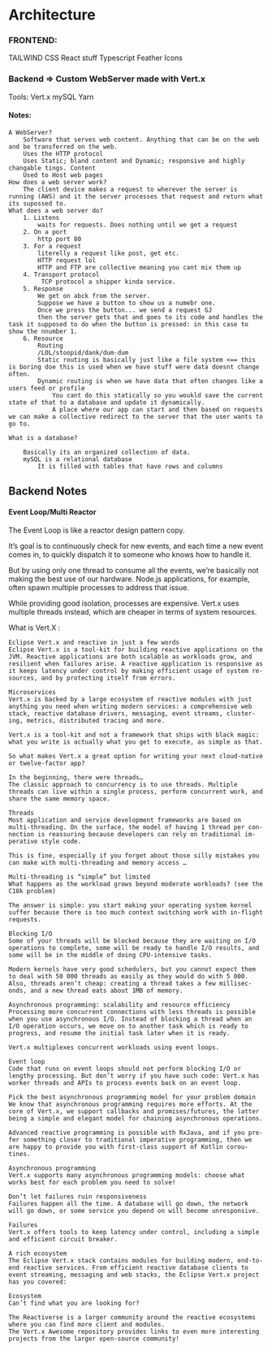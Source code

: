 # Architecture

### FRONTEND:
TAILWIND CSS
React stuff
Typescript 
Feather Icons

### Backend => Custom WebServer made with Vert.x
Tools:
    Vert.x
    mySQL
    Yarn
#### Notes:
    A WebServer?
        Software that serves web content. Anything that can be on the web and be transferred on the web.
        Uses the HTTP protocol
        Uses Static; bland content and Dynamic; responsive and highly changable tings. Content
        Used to Host web pages
    How does a web server work?
        The client device makes a request to wherever the server is running (AWS) and it the server processes that request and return what its supossed to.
    What does a web server do?
        1. Listens
            waits for requests. Does nothing until we get a request
        2. On a port
            http port 80
        3. For a request
            literelly a request like post, get etc. 
            HTTP request lol
            HTTP and FTP are collective meaning you cant mix them up
        4. Transport protocol
             TCP protocol a shipper kinda service.
        5. Response
            We get on abck from the server.
            Suppose we have a button to show us a numebr one.
            Once we press the button... we send a request GJ
            then the server gets that and goes to its code and handles the task it supposed to do when the button is pressed: in this case to show the nnumber 1.
        6. Resource
            Routing
            /LOL/stoopid/dank/dum-dum
            Static routing is basically just like a file system <== this is boring doe this is used when we have stuff were data doesnt change often.
            Dynamic routing is when we have data that often changes like a users feed or profile
                You cant do this statically so you woukld save the current state of that to a database and update it dynamically.
                A place where our app can start and then based on requests we can make a collective redirect to the server that the user wants to go to.

    What is a database?
    
        Basically its an organized collection of data.
        mySQL is a relational database
            It is filled with tables that have rows and columns

## Backend Notes

#### Event Loop/Multi Reactor
The Event Loop is like a reactor design pattern copy.

It’s goal is to continuously check for new events, and each time a new event comes in, to quickly dispatch it to someone who knows how to handle it.

But by using only one thread to consume all the events, we’re basically not making the best use of our hardware. Node.js applications, for example, often spawn multiple processes to address that issue.

While providing good isolation, processes are expensive. Vert.x uses multiple threads instead, which are cheaper in terms of system resources.



What is Vert.X :

    Eclipse Vert.x and reactive in just a few words
    Eclipse Vert.x is a tool-​kit for build­ing re­ac­tive ap­pli­ca­tions on the JVM. Re­ac­tive ap­pli­ca­tions are both scal­able as work­loads grow, and re­silient when fail­ures arise. A re­ac­tive ap­pli­ca­tion is re­spon­sive as it keeps la­tency under con­trol by mak­ing ef­fi­cient usage of sys­tem re­sources, and by pro­tect­ing it­self from er­rors.

    Microservices
    Vert.x is backed by a large ecosys­tem of re­ac­tive mod­ules with just any­thing you need when writ­ing mod­ern ser­vices: a com­pre­hen­sive web stack, re­ac­tive data­base dri­vers, mes­sag­ing, event streams, clus­ter­ing, met­rics, dis­trib­uted trac­ing and more.

    Vert.x is a tool-​kit and not a frame­work that ships with black magic: what you write is ac­tu­ally what you get to ex­e­cute, as sim­ple as that.

    So what makes Vert.x a great op­tion for writ­ing your next cloud-​native or twelve-​factor app?

    In the beginning, there were threads…
    The clas­sic ap­proach to con­cur­rency is to use threads. Mul­ti­ple threads can live within a sin­gle process, per­form con­cur­rent work, and share the same mem­ory space.

    Threads
    Most ap­pli­ca­tion and ser­vice de­vel­op­ment frame­works are based on multi-​threading. On the sur­face, the model of hav­ing 1 thread per con­nec­tion is re­as­sur­ing be­cause de­vel­op­ers can rely on tra­di­tional im­per­a­tive style code.

    This is fine, es­pe­cially if you for­get about those silly mis­takes you can make with multi-​threading and mem­ory ac­cess …

    Multi-threading is “simple” but limited
    What hap­pens as the work­load grows be­yond mod­er­ate work­loads? (see the C10k prob­lem)

    The an­swer is sim­ple: you start mak­ing your op­er­at­ing sys­tem ker­nel suf­fer be­cause there is too much con­text switch­ing work with in-​flight re­quests.

    Blocking I/O
    Some of your threads will be blocked be­cause they are wait­ing on I/O op­er­a­tions to com­plete, some will be ready to han­dle I/O re­sults, and some will be in the mid­dle of doing CPU-​intensive tasks.

    Mod­ern ker­nels have very good sched­ulers, but you can­not ex­pect them to deal with 50 000 threads as eas­ily as they would do with 5 000. Also, threads aren’t cheap: cre­at­ing a thread takes a few mil­lisec­onds, and a new thread eats about 1MB of mem­ory.

    Asynchronous programming: scalability and resource efficiency
    Pro­cess­ing more con­cur­rent con­nec­tions with less threads is pos­si­ble when you use asyn­chro­nous I/O. In­stead of block­ing a thread when an I/O op­er­a­tion oc­curs, we move on to an­other task which is ready to progress, and re­sume the ini­tial task later when it is ready.

    Vert.x mul­ti­plexes con­cur­rent work­loads using event loops.

    Event loop
    Code that runs on event loops should not per­form block­ing I/O or lengthy pro­cess­ing. But don’t worry if you have such code: Vert.x has worker threads and APIs to process events back on an event loop.

    Pick the best asynchronous programming model for your problem domain
    We know that asyn­chro­nous pro­gram­ming re­quires more ef­forts. At the core of Vert.x, we sup­port call­backs and promises/fu­tures, the lat­ter being a sim­ple and el­e­gant model for chain­ing asyn­chro­nous op­er­a­tions.

    Ad­vanced re­ac­tive pro­gram­ming is pos­si­ble with Rx­Java, and if you pre­fer some­thing closer to tra­di­tional im­per­a­tive pro­gram­ming, then we are happy to pro­vide you with first-​class sup­port of Kotlin corou­tines.

    Asynchronous programming
    Vert.x sup­ports many asyn­chro­nous pro­gram­ming mod­els: choose what works best for each prob­lem you need to solve!

    Don’t let failures ruin responsiveness
    Fail­ures hap­pen all the time. A data­base will go down, the net­work will go down, or some ser­vice you de­pend on will be­come un­re­spon­sive.

    Failures
    Vert.x of­fers tools to keep la­tency under con­trol, in­clud­ing a sim­ple and ef­fi­cient cir­cuit breaker.

    A rich ecosystem
    The Eclipse Vert.x stack con­tains mod­ules for build­ing mod­ern, end-​to-end re­ac­tive ser­vices. From ef­fi­cient re­ac­tive data­base clients to event stream­ing, mes­sag­ing and web stacks, the Eclipse Vert.x project has you cov­ered:

    Ecosystem
    Can’t find what you are look­ing for?

    The Re­ac­ti­verse is a larger com­mu­nity around the re­ac­tive ecosys­tems where you can find more client and mod­ules.
    The Vert.x Awe­some repos­i­tory pro­vides links to even more in­ter­est­ing projects from the larger open-​source com­mu­nity!


        
